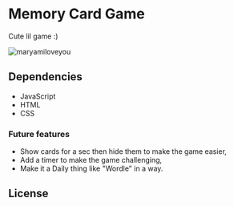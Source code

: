 # Memory Card Game
Cute lil game :)

![maryamiloveyou](https://github.com/AshrafZohdi/Memory-Card-Game/assets/57726472/5178f0c6-5b1d-4f43-9184-8cad15751aa7)


## Dependencies

- JavaScript
- HTML
- CSS

### Future features

- Show cards for a sec then hide them to make the game easier,
- Add a timer to make the game challenging,
- Make it a Daily thing like "Wordle" in a way.

## License
